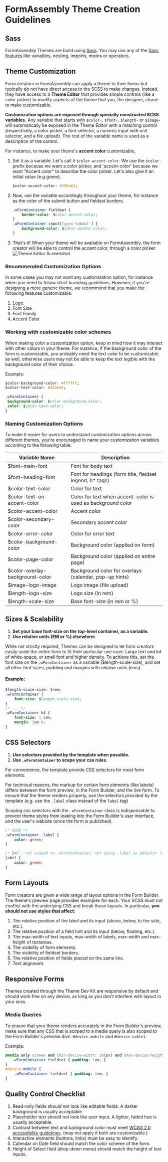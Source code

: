 # FormAssembly Theme Creation Guidelines

## Sass 

FormAssembly Themes are build using [Sass](https://sass-lang.com/). 
You may use any of the [Sass features](https://sass-lang.com/guide) like variables, nesting, imports, mixins or 
operators. 

## Theme Customization

Form creators in FormAssembly can apply a theme to their forms but typically do not have direct access to the SCSS to 
make changes. Instead, they have access to a **Theme Editor** that provides simple controls (like a color picker) to 
modify aspects of the theme that you, the designer, chose to make customizable.

**Customization options are exposed through specially constructed SCSS variables.** 
Any variable that starts with `$color-`, `$font-`, `$length-` or `$image-` will automatically be exposed in the 
Theme Editor with a matching control (respectively, a color picker, a font selector, a numeric input with unit selector, 
and a file upload). The rest of the variable name is used as a description of the control.
 
For instance, to make your theme's **accent color** customizable, 

1. Set it as a variable. Let's call it `$color-accent-color`. We use the `$color-` prefix because we want a color 
picker, and 'accent-color' because we want "Accent color" to describe the color picker.  Let's also give it an 
initial value (e.g green).
   ```css
   $color-accent-color: #198a63; 
   ```
2. Now, use the variable accordingly throughout your theme, for instance as the color of the submit button and fieldset 
borders.
   ```css
   .wFormContainer fieldset {
       border-color: $color-accent-color; 
   }
   .wFormContainer input[type='submit'] {
       background-color: $color-accent-color;
   }
   ```
3. That's it! When your theme will be available on FormAssembly, the form creator will be able to control the accent 
color, through a color picker. 
   ![Theme Editor Screenshot](./theme-editor-screenshot.png "Theme Editor Screenshot")

### Recommended Customization Options

In some cases you may not want any customization option, for instance when you need to follow strict branding 
guidelines. However, if you're designing a more generic theme, we recommend that you make the following
features customizable: 

1. Logo. 
2. Font Size
3. Font Family
4. Accent Color

### Working with customizable color schemes

When making color a customization option, keep in mind how it may interact with other colors in your theme. For 
instance, if the background color of the form is customizable, you probably need the text color to be customizable as 
well, otherwise users may not be able to keep the text legible with the background color of their choice.   
 
 Example:
 
 ```css
$color-background-color: #ffffff;
$color-text-color: #3d3e44;

.wFormContainer { 
  background-color: $color-background-color;
  color: $color-text-color; 
}
```

### Naming Customization Options

To make it easier for users to understand customization options across different themes, you're encouraged to name your
customization variables according to the following table.

| Variable Name   | Description  |
| ------------- | ------------- | 
| $font-main-font | Font for body text |
| $font-heading-font | Font for headings (form title, fieldset legend, h* tags) |
| $color-text-color | Color for text |
| $color-text-on-accent-color | Color for text when accent-color is used as background color
| $color-accent-color | Accent color
| $color-secondary-color | Secondary accent color
| $color-error-color | Color for error text
| $color-background-color | Background color  (applied on form)
| $color-page-color | Background color  (applied on entire page)
| $color-overlay-background-color | Background color for overlays (calendar, pop-up hints)
| $image-logo-image | Logo image (file upload)
| $length-logo-size | Logo size (in rem)
| $length-scale-size | Base font-size (in rem or %)

## Sizes & Scalability

1. **Set your base font-size on the top-level container, as a variable.**
2. **Use relative units (EM or %) elsewhere.**

While not strictly required, Themes can be designed to let form creators easily scale the entire form to fit their 
particular use case: Large text and lot of white-space, or small font and higher density. To achieve this, set 
the font size on the `.wFormContainer` as a variable ($length-scale-size), and set all other font-sizes, padding and 
margins with relative units (ems).  

#### Example:
```css
$length-scale-size: 1rem; 
.wFormContainer {
	font-size: $length-scale-size;
}
/* ... */
.wFormContainer h4 { 
    font-size: 1.5em; 
    margin: 1em 0; 
}
```

## CSS Selectors
1. **Use selectors provided by the template when possible.**
2. **Use `.wFormContainer` to scope your css rules.**

For convenience, the template provide CSS selectors for most form elements. 

For technical reasons, the markup for certain form elements (like labels) differs between the form preview, in the Form Builder, and the live form. To ensure that the theme renders properly, use the selectors provided by the template (e.g. use the `.label` class instead of the `label` tag)

Scoping css selectors with the  `.wFormContainer` class is indispensable to prevent theme styles from leaking into the Form Builder's user interface, and  the user's website (once the form is published). 

```css
/* GOOD */
.wFormContainer .label {
	color: green;
}

/* BAD - not scoped to .wFormContainer, not using .label as selector (as provided by template) */
label {
	color: green;
}
```
## Form Layouts

Form creators are given a wide range of layout options in the Form Builder. The theme's preview page  provides examples 
for each. Your SCSS must not conflict with the underlying CSS and break those layouts. In particular,
**you should not use styles that affect:**
1. The relative position of the label and its input (above, below, to the side, etc.).
2. The relative position of a field hint and its input (below, floating, etc.).
3. The max-width of text inputs, max-width of labels, max-width and max-height of textareas.
4. The visibility of form elements.
5. The visibility of fieldset borders.
6. The relative position of fields placed on the same line.
7. Text alignment. 

## Responsive Forms

Themes created through the Theme Dev Kit are responsive by default and should work fine on any device, as long as you
don't interfere with layout in your scss.  

### Media Queries

To ensure that your theme renders accurately in the Form Builder's preview, make sure that any CSS that is scoped to
a media query is also scoped to the Form Builder's preview divs: `#device.mobile` and `#device.tablet`.

Example:
```css
@media only screen and (min-device-width: 360px) and (max-device-height: 640px) and (orientation : portrait) {
   .wFormContainer fieldset { padding: 1em; }
}
#device.mobile {
    .wFormContainer fieldset { padding: 1em; }
}
```

## Quality Control Checklist

1. Read-only fields should not look like editable fields. A darker background is usually acceptable.
2. Placeholder text should not look like user input. A lighter, faded hue is usually acceptable.
4. Contrast between text and background color must meet [WCAG 2.0 accessibility guidelines](https://www.w3.org/WAI/tips/designing/#provide-sufficient-contrast-between-foreground-and-background).
(may not apply if both are customizable.)
5. Interactive elements (buttons, links) must be easy to identify.
6. Calendar on Date field should match the color scheme of the form.
7. Height of Select field (drop-down menu) should match the height of text inputs.
